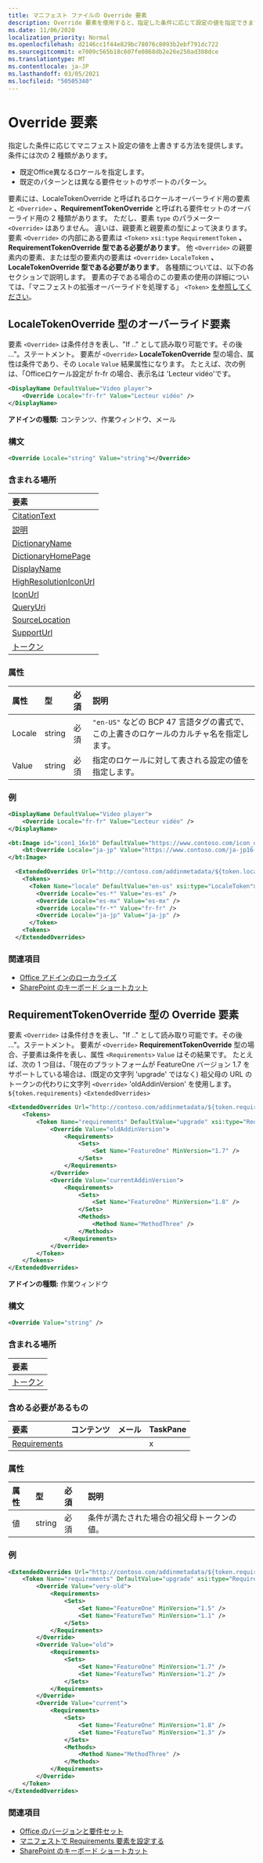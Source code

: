 ```yaml
---
title: マニフェスト ファイルの Override 要素
description: Override 要素を使用すると、指定した条件に応じて設定の値を指定できます。
ms.date: 11/06/2020
localization_priority: Normal
ms.openlocfilehash: d2146cc1f44e829bc78076c8093b2ebf791dc722
ms.sourcegitcommit: e7009c565b18c607fe0868db2e26e250ad308dce
ms.translationtype: MT
ms.contentlocale: ja-JP
ms.lasthandoff: 03/05/2021
ms.locfileid: "50505340"
---
```

# <a name="override-element"></a>Override 要素

指定した条件に応じてマニフェスト設定の値を上書きする方法を提供します。 条件には次の 2 種類があります。

- 既定Office異なるロケールを指定します。
- 既定のパターンとは異なる要件セットのサポートのパターン。

要素には、LocaleTokenOverride と呼ばれるロケールオーバーライド用の要素と `<Override>` **、RequirementTokenOverride** と呼ばれる要件セットのオーバーライド用の 2 種類があります。 ただし、要素 `type` のパラメーター `<Override>` はありません。 違いは、親要素と親要素の型によって決まります。 要素 `<Override>` の内部にある要素は `<Token>` `xsi:type` `RequirementToken` **、RequirementTokenOverride 型である必要があります**。 他 `<Override>` の親要素内の要素、または型の要素内の要素は `<Override>` `LocaleToken` **、LocaleTokenOverride 型である必要があります**。 各種類については、以下の各セクションで説明します。 要素の子である場合のこの要素の使用の詳細については、「マニフェストの拡張オーバーライドを処理する」 `<Token>` [を参照してください](../../develop/extended-overrides.md)。

## <a name="override-element-of-type-localetokenoverride"></a>LocaleTokenOverride 型のオーバーライド要素

要素 `<Override>` は条件付きを表し、"If .." として読み取り可能です。その後 ..."。ステートメント。 要素が `<Override>` **LocaleTokenOverride** 型の場合、属性は条件であり、その `Locale` `Value` 結果属性になります。 たとえば、次の例は、「Officeロケール設定が fr-fr の場合、表示名は 'Lecteur vidéo'です。

```xml
<DisplayName DefaultValue="Video player">
    <Override Locale="fr-fr" Value="Lecteur vidéo" />
</DisplayName>
```

**アドインの種類:** コンテンツ、作業ウィンドウ、メール

### <a name="syntax"></a>構文

```XML
<Override Locale="string" Value="string"></Override>
```

### <a name="contained-in"></a>含まれる場所

|要素|
|:-----|
|[CitationText](citationtext.md)|
|[説明](description.md)|
|[DictionaryName](dictionaryname.md)|
|[DictionaryHomePage](dictionaryhomepage.md)|
|[DisplayName](displayname.md)|
|[HighResolutionIconUrl](highresolutioniconurl.md)|
|[IconUrl](iconurl.md)|
|[QueryUri](queryuri.md)|
|[SourceLocation](sourcelocation.md)|
|[SupportUrl](supporturl.md)|
|[トークン](token.md)|

### <a name="attributes"></a>属性

|属性|型|必須|説明|
|:-----|:-----|:-----|:-----|
|Locale|string|必須|`"en-US"` などの BCP 47 言語タグの書式で、この上書きのロケールのカルチャ名を指定します。|
|Value|string|必須|指定のロケールに対して表される設定の値を指定します。|

### <a name="examples"></a>例

```xml
<DisplayName DefaultValue="Video player">
    <Override Locale="fr-fr" Value="Lecteur vidéo" />
</DisplayName>
```

```xml
<bt:Image id="icon1_16x16" DefaultValue="https://www.contoso.com/icon_default.png">
    <bt:Override Locale="ja-jp" Value="https://www.contoso.com/ja-jp16-icon_default.png" />
</bt:Image>
```

```xml
  <ExtendedOverrides Url="http://contoso.com/addinmetadata/${token.locale}/extended-manifest-overrides.json">
    <Tokens>
      <Token Name="locale" DefaultValue="en-us" xsi:type="LocaleToken">
        <Override Locale="es-*" Value="es-es" />
        <Override Locale="es-mx" Value="es-mx" />
        <Override Locale="fr-*" Value="fr-fr" />
        <Override Locale="ja-jp" Value="ja-jp" />
      </Token>
    <Tokens>
  </ExtendedOverrides>
```

### <a name="see-also"></a>関連項目

- [Office アドインのローカライズ](../../develop/localization.md)
- [SharePoint のキーボード ショートカット](../../design/keyboard-shortcuts.md)

## <a name="override-element-of-type-requirementtokenoverride"></a>RequirementTokenOverride 型の Override 要素

要素 `<Override>` は条件付きを表し、"If .." として読み取り可能です。その後 ..."。ステートメント。 要素が `<Override>` **RequirementTokenOverride** 型の場合、子要素は条件を表し、属性 `<Requirements>` `Value` はその結果です。 たとえば、次の 1 つ目は、「現在のプラットフォームが FeatureOne バージョン 1.7 をサポートしている場合は、(既定の文字列 'upgrade' ではなく) 祖父母の URL のトークンの代わりに文字列 `<Override>` 'oldAddinVersion' を使用します。 `${token.requirements}` `<ExtendedOverrides>`

```xml
<ExtendedOverrides Url="http://contoso.com/addinmetadata/${token.requirements}/extended-manifest-overrides.json">
    <Tokens>
        <Token Name="requirements" DefaultValue="upgrade" xsi:type="RequirementsToken">
            <Override Value="oldAddinVersion">
                <Requirements>
                    <Sets>
                        <Set Name="FeatureOne" MinVersion="1.7" />
                    </Sets>
                </Requirements>
            </Override>
            <Override Value="currentAddinVersion">
                <Requirements>
                    <Sets>
                        <Set Name="FeatureOne" MinVersion="1.8" />
                    </Sets>
                    <Methods>
                        <Method Name="MethodThree" />
                    </Methods>
                </Requirements>
            </Override>
        </Token>
    </Tokens>
</ExtendedOverrides>
```

**アドインの種類:** 作業ウィンドウ

### <a name="syntax"></a>構文

```XML
<Override Value="string" />
```

### <a name="contained-in"></a>含まれる場所

|要素|
|:-----|
|[トークン](token.md)|

### <a name="must-contain"></a>含める必要があるもの

|要素|コンテンツ|メール|TaskPane|
|:-----|:-----|:-----|:-----|
|[Requirements](requirements.md)|||x|

### <a name="attributes"></a>属性

|属性|型|必須|説明|
|:-----|:-----|:-----|:-----|
|値|string|必須|条件が満たされた場合の祖父母トークンの値。|

### <a name="example"></a>例

```xml
<ExtendedOverrides Url="http://contoso.com/addinmetadata/${token.requirements}/extended-manifest-overrides.json">
    <Token Name="requirements" DefaultValue="upgrade" xsi:type="RequirementsToken">
        <Override Value="very-old">
            <Requirements>
                <Sets>
                    <Set Name="FeatureOne" MinVersion="1.5" />
                    <Set Name="FeatureTwo" MinVersion="1.1" />
                </Sets>
            </Requirements>
        </Override>
        <Override Value="old">
            <Requirements>
                <Sets>
                    <Set Name="FeatureOne" MinVersion="1.7" />
                    <Set Name="FeatureTwo" MinVersion="1.2" />
                </Sets>
            </Requirements>
        </Override>
        <Override Value="current">
            <Requirements>
                <Sets>
                    <Set Name="FeatureOne" MinVersion="1.8" />
                    <Set Name="FeatureTwo" MinVersion="1.3" />
                </Sets>
                <Methods>
                    <Method Name="MethodThree" />
                </Methods>
            </Requirements>
        </Override>
    </Token>
</ExtendedOverrides>
```

### <a name="see-also"></a>関連項目

- [Office のバージョンと要件セット](../../develop/office-versions-and-requirement-sets.md)
- [マニフェストで Requirements 要素を設定する](../../develop/specify-office-hosts-and-api-requirements.md#set-the-requirements-element-in-the-manifest)
- [SharePoint のキーボード ショートカット](../../design/keyboard-shortcuts.md)
